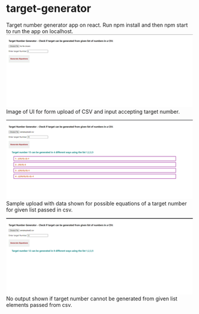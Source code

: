 # target-generator
Target number generator app on react.
Run npm install and then npm start to run the app on localhost.
![Screenshot](https://github.com/abdulsamea/target-generator/blob/main/at-1.PNG)
Image of UI for form upload of CSV and input accepting target number.


![Screenshot](https://github.com/abdulsamea/target-generator/blob/main/at-2.PNG)
Sample upload with data shown for possible equations of a target number for given list passed in csv.


![Screenshot](https://github.com/abdulsamea/target-generator/blob/main/at-3.PNG)
No output shown if target number cannot be generated from given list elements passed from csv.


